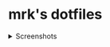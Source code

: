 # mrk's dotfiles
<details>
    <summary>Screenshots</summary>
    <img src="https://raw.githubusercontent.com/mierak/mrkdots/master/preview.jpg" alt="preview images">
</details>
